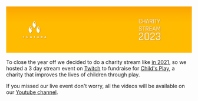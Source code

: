 ![img](banner.jpeg)

To close the year off we decided to do a charity stream like [in 2021](https://github.com/Tuatara-VFX/charity-stream-2021), so we hosted a 3 day stream event on [Twitch](https://www.twitch.tv/tuatara_vfx) to fundraise for [Child's Play](https://childsplaycharity.org/), a charity that improves the lives of children through play.

If you missed our live event don't worry, all the videos will be available on our [Youtube channel](https://www.youtube.com/channel/UCBYWsrko742LB8oTLdEHOsg).